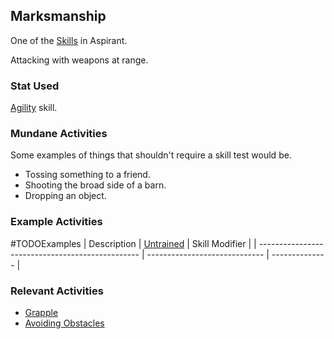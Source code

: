 ## Marksmanship
One of the [Skills](Skills) in Aspirant. 

Attacking with weapons at range.

### Stat Used
[Agility](Stats#Agility) skill.

### Mundane Activities
Some examples of things that shouldn't require a skill test would be.
* Tossing something to a friend.
* Shooting the broad side of a barn.
* Dropping an object.

### Example Activities
#TODOExamples 
| Description                                      | [Untrained](Skills#Untrained) | Skill Modifier |
| ------------------------------------------------ | ----------------------------- | -------------- |


### Relevant Activities
* [Grapple](Combat#Grapple)
* [Avoiding Obstacles](Combat#Avoiding%20Obstacles)
